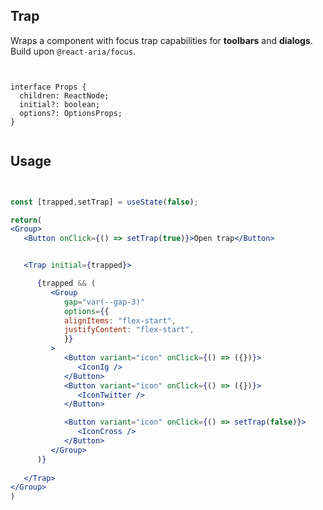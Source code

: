 ## Trap


Wraps a component with focus trap capabilities for **toolbars** and **dialogs**.  Build upon ```@react-aria/focus```.


```tsx


interface Props {
  children: ReactNode;
  initial?: boolean;
  options?: OptionsProps;
}


```


## Usage


```jsx


const [trapped,setTrap] = useState(false);

return(
<Group>
   <Button onClick={() => setTrap(true)}>Open trap</Button>


   <Trap initial={trapped}>

      {trapped && (
         <Group
            gap="var(--gap-3)"
            options={{
            alignItems: "flex-start",
            justifyContent: "flex-start",
            }}
         >
            <Button variant="icon" onClick={() => ({})}>
               <IconIg />
            </Button>
            <Button variant="icon" onClick={() => ({})}>
               <IconTwitter />
            </Button>

            <Button variant="icon" onClick={() => setTrap(false)}>
               <IconCross />
            </Button>
         </Group>
      )}
      
   </Trap>
</Group>
)


```

